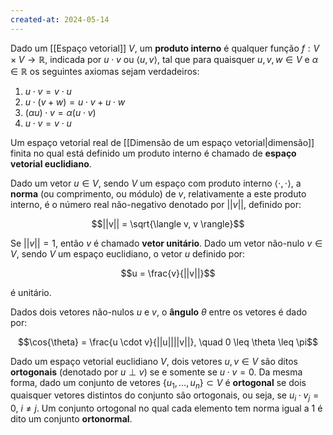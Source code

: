 ```yaml
---
created-at: 2024-05-14
---
```


Dado um [[Espaço vetorial]] $V$, um **produto interno** é qualquer função $f: V \times V \to \mathbb{R}$, indicada por $u \cdot v$ ou $\langle u, v \rangle$, tal que para quaisquer $u, v, w \in V$ e $\alpha \in \mathbb{R}$ os seguintes axiomas sejam verdadeiros:

1. $u \cdot v = v \cdot u$
2. $u \cdot (v + w) = u \cdot v + u \cdot w$
3. $(\alpha u) \cdot v= \alpha (u \cdot v)$
4. $u \cdot v = v \cdot u$

Um espaço vetorial real de [[Dimensão de um espaço vetorial|dimensão]] finita no qual está definido um produto interno é chamado de **espaço vetorial euclidiano**.

Dado um vetor $u \in V$, sendo $V$ um espaço com produto interno $\langle \cdot, \cdot \rangle$, a **norma** (ou comprimento, ou módulo) de $v$, relativamente a este produto interno, é o número real não-negativo denotado por $||v||$, definido por:

$$||v|| = \sqrt{\langle v, v \rangle}$$

Se $||v|| = 1$, então $v$ é chamado **vetor unitário**. Dado um vetor não-nulo $v \in V$, sendo $V$ um espaço euclidiano, o vetor $u$ definido por:

$$u = \frac{v}{||v||}$$

é unitário.

Dados dois vetores não-nulos $u$ e $v$, o **ângulo** $\theta$ entre os vetores é dado por:

$$\cos{\theta} = \frac{u \cdot v}{||u||||v||}, \quad 0 \leq \theta \leq \pi$$

Dado um espaço vetorial euclidiano $V$, dois vetores $u, v \in V$ são ditos **ortogonais** (denotado por $u \perp v$) se e somente se $u \cdot v = 0$. Da mesma forma, dado um conjunto de vetores $\{u_1, \dots, u_n\} \subset V$ é **ortogonal** se dois quaisquer vetores distintos do conjunto são ortogonais, ou seja, se $u_i \cdot v_j = 0$, $i \neq j$. Um conjunto ortogonal no qual cada elemento tem norma igual a $1$ é dito um conjunto **ortonormal**.
